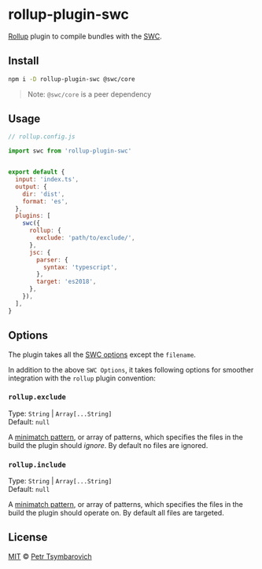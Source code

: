 # rollup-plugin-swc

[Rollup](https://github.com/rollup/rollup) plugin to compile bundles with the [SWC](https://swc-project.github.io).

## Install

```sh
npm i -D rollup-plugin-swc @swc/core
```
> Note: `@swc/core` is a peer dependency

## Usage

```js
// rollup.config.js

import swc from 'rollup-plugin-swc'


export default {
  input: 'index.ts',
  output: {
    dir: 'dist',
    format: 'es',
  },
  plugins: [
    swc({
      rollup: {
        exclude: 'path/to/exclude/',
      },
      jsc: {
        parser: {
          syntax: 'typescript',
        },
        target: 'es2018',
      },
    }),
  ],
}
```

## Options

The plugin takes all the [SWC options](https://swc-project.github.io/docs/configuring-swc) except the `filename`. 

In addition to the above `SWC Options`, it takes following options for smoother integration with the `rollup` plugin convention:

### `rollup.exclude`

Type: `String` | `Array[...String]`<br>
Default: `null`

A [minimatch pattern](https://github.com/isaacs/minimatch), or array of patterns, which specifies the files in the build the plugin should _ignore_. By default no files are ignored.

### `rollup.include`

Type: `String` | `Array[...String]`<br>
Default: `null`

A [minimatch pattern](https://github.com/isaacs/minimatch), or array of patterns, which specifies the files in the build the plugin should operate on. By default all files are targeted.

## License

[MIT](LICENSE) © [Petr Tsymbarovich](mailto:petr@tsymbarovich.ru)

